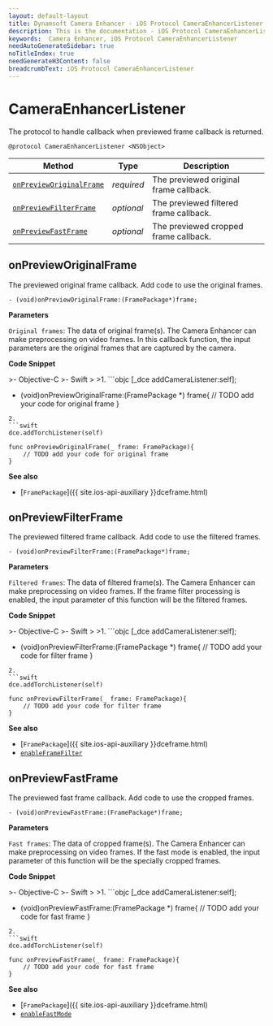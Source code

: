 ```yaml
---
layout: default-layout
title: Dynamsoft Camera Enhancer - iOS Protocol CameraEnhancerListener
description: This is the documentation - iOS Protocol CameraEnhancerListener page of Dynamsoft Camera Enhancer.
keywords:  Camera Enhancer, iOS Protocol CameraEnhancerListener
needAutoGenerateSidebar: true
noTitleIndex: true
needGenerateH3Content: false
breadcrumbText: iOS Protocol CameraEnhancerListener
---
```


# CameraEnhancerListener

The protocol to handle callback when previewed frame callback is returned.

```objc
@protocol CameraEnhancerListener <NSObject>
```

| Method | Type | Description |
| ------ | ---- | ----------- |
| [`onPreviewOriginalFrame`](#onrrevieworiginalframe) | *required* | The previewed original frame callback. |
| [`onPreviewFilterFrame`](#onpreviewfilterframe) | *optional* | The previewed filtered frame callback. |
| [`onPreviewFastFrame`](#onpreviewfastframe) | *optional* | The previewed cropped frame callback. |

## onPreviewOriginalFrame

The previewed original frame callback. Add code to use the original frames.

```objc
- (void)onPreviewOriginalFrame:(FramePackage*)frame;
```

**Parameters**

`Original frames`: The data of original frame(s). The Camera Enhancer can make preprocessing on video frames. In this callback function, the input parameters are the original frames that are captured by the camera.

**Code Snippet**

<div class="sample-code-prefix"></div>
>- Objective-C
>- Swift
>
>1. 
```objc
[_dce addCameraListener:self];

- (void)onPreviewOriginalFrame:(FramePackage *) frame{
    // TODO add your code for original frame
}
```
2. 
```swift
dce.addTorchListener(self)

func onPreviewOriginalFrame(_ frame: FramePackage){
    // TODO add your code for original frame
}
```

**See also**

- [`FramePackage`]({{ site.ios-api-auxiliary }}dceframe.html)

## onPreviewFilterFrame

The previewed filtered frame callback. Add code to use the filtered frames.

```objc
- (void)onPreviewFilterFrame:(FramePackage*)frame;
```

**Parameters**

`Filtered frames`: The data of filtered frame(s). The Camera Enhancer can make preprocessing on video frames. If the frame filter processing is enabled, the input parameter of this function will be the filtered frames.

**Code Snippet**

<div class="sample-code-prefix"></div>
>- Objective-C
>- Swift
>
>1. 
```objc
[_dce addCameraListener:self];

- (void)onPreviewFilterFrame:(FramePackage *) frame{
    // TODO add your code for filter frame
}
```
2. 
```swift
dce.addTorchListener(self)

func onPreviewFilterFrame(_ frame: FramePackage){
    // TODO add your code for filter frame
}
```

**See also**

- [`FramePackage`]({{ site.ios-api-auxiliary }}dceframe.html)
- [`enableFrameFilter`]({{site.ios-api}}preprocess.html#enableframefilter)

## onPreviewFastFrame

The previewed fast frame callback. Add code to use the cropped frames.

```objc
- (void)onPreviewFastFrame:(FramePackage*)frame;
```

**Parameters**

`Fast frames`: The data of cropped frame(s). The Camera Enhancer can make preprocessing on video frames. If the fast mode is enabled, the input parameter of this function will be the specially cropped frames.

**Code Snippet**

<div class="sample-code-prefix"></div>
>- Objective-C
>- Swift
>
>1. 
```objc
[_dce addCameraListener:self];

- (void)onPreviewFastFrame:(FramePackage *) frame{
    // TODO add your code for fast frame
}
```
2. 
```swift
dce.addTorchListener(self)

func onPreviewFastFrame(_ frame: FramePackage){
    // TODO add your code for fast frame
}
```

**See also**

- [`FramePackage`]({{ site.ios-api-auxiliary }}dceframe.html)
- [`enableFastMode`]({{site.ios-api}}preprocess.html#enablefastmode)
